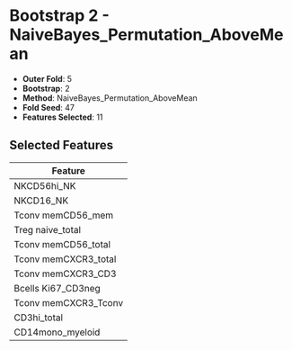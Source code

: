 # Bootstrap 2 - NaiveBayes_Permutation_AboveMean

- **Outer Fold**: 5
- **Bootstrap**: 2
- **Method**: NaiveBayes_Permutation_AboveMean
- **Fold Seed**: 47
- **Features Selected**: 11

## Selected Features

| Feature |
|---------|
| NKCD56hi_NK |
| NKCD16_NK |
| Tconv memCD56_mem |
| Treg naive_total |
| Tconv memCD56_total |
| Tconv memCXCR3_total |
| Tconv memCXCR3_CD3 |
| Bcells Ki67_CD3neg |
| Tconv memCXCR3_Tconv |
| CD3hi_total |
| CD14mono_myeloid |
